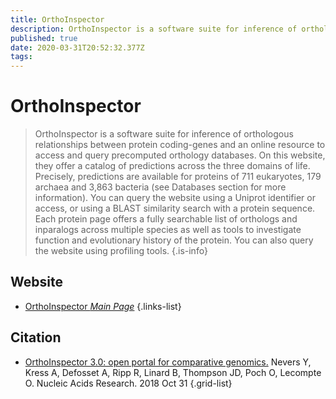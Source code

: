 ```yaml
---
title: OrthoInspector
description: OrthoInspector is a software suite for inference of orthologous relationships between protein coding-genes and an online resource to access and query precomputed orthology databases.
published: true
date: 2020-03-31T20:52:32.377Z
tags: 
---
```


# OrthoInspector

> OrthoInspector is a software suite for inference of orthologous relationships between protein coding-genes and an online resource to access and query precomputed orthology databases.
&NewLine;
On this website, they offer a catalog of predictions across the three domains of life. Precisely, predictions are available for proteins of 711 eukaryotes, 179 archaea and 3,863 bacteria (see Databases section for more information).
You can query the website using a Uniprot identifier or access, or using a BLAST similarity search with a protein sequence.
&NewLine;
Each protein page offers a fully searchable list of orthologs and inparalogs across multiple species as well as tools to investigate function and evolutionary history of the protein. You can also query the website using profiling tools. 
&NewLine;
{.is-info}

## Website

- [OrthoInspector *Main Page*](https://lbgi.fr/orthoinspectorv3/)
{.links-list}

## Citation
- [OrthoInspector 3.0: open portal for comparative genomics.](https://academic.oup.com/nar/article/47/D1/D411/5150236) Nevers Y, Kress A, Defosset A, Ripp R, Linard B, Thompson JD, Poch O, Lecompte O. Nucleic Acids Research. 2018 Oct 31
{.grid-list}